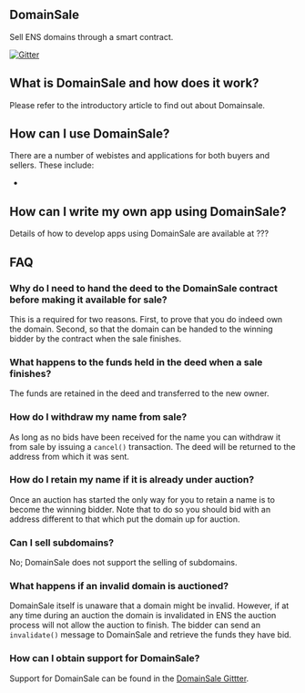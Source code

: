 ## DomainSale

Sell ENS domains through a smart contract.

[![Gitter](https://badges.gitter.im/Join%20Chat.svg)](https://gitter.im/wealdtech/domainsale)

## What is DomainSale and how does it work?

Please refer to the introductory article to find out about Domainsale.

## How can I use DomainSale?

There are a number of webistes and applications for both buyers and sellers.  These include:

  - 

## How can I write my own app using DomainSale?

Details of how to develop apps using DomainSale are available at  ???

## FAQ

### Why do I need to hand the deed to the DomainSale contract before making it available for sale?

This is a required for two reasons.  First, to prove that you do indeed own the domain.  Second, so that the domain can be handed to the winning bidder by the contract when the sale finishes.

### What happens to the funds held in the deed when a sale finishes?

The funds are retained in the deed and transferred to the new owner.

### How do I withdraw my name from sale?

As long as no bids have been received for the name you can withdraw it from sale by issuing a `cancel()` transaction.  The deed will be returned to the address from which it was sent.

### How do I retain my name if it is already under auction?

Once an auction has started the only way for you to retain a name is to become the winning bidder.  Note that to do so you should bid with an address different to that which put the domain up for auction.

### Can I sell subdomains?

No; DomainSale does not support the selling of subdomains.

### What happens if an invalid domain is auctioned?

DomainSale itself is unaware that a domain might be invalid. However, if at any time during an auction the domain is invalidated in ENS the auction process will not allow the auction to finish. The bidder can send an `invalidate()` message to DomainSale and retrieve the funds they have bid.

### How can I obtain support for DomainSale?

Support for DomainSale can be found in the [DomainSale Gittter](https://gitter.im/wealdtech/domainsale).

